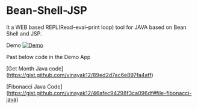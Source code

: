 # Bean-Shell-JSP

It a WEB based REPL(Read–eval–print loop) tool for JAVA based on Bean Shell and JSP.

Demo
[![Demo](http://i.imgur.com/GiN0HXh.png?1)](http://goo.gl/b0ZzY0)

Past below code in the Demo App

[Get Month Java code] (https://gist.github.com/vinayak12/89ed2d7ac6e897fa4aff)

[Fibonacci Java Code] (https://gist.github.com/vinayak12/46afec94298f3ca096df#file-fibonacci-java)


